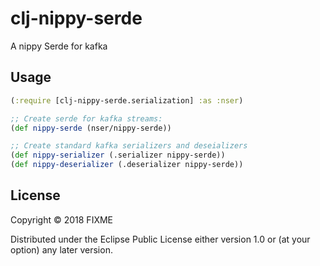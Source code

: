 # clj-nippy-serde

A nippy Serde for kafka

## Usage

```clojure
(:require [clj-nippy-serde.serialization] :as :nser)

;; Create serde for kafka streams:
(def nippy-serde (nser/nippy-serde))

;; Create standard kafka serializers and deseializers
(def nippy-serializer (.serializer nippy-serde))
(def nippy-deserializer (.deserializer nippy-serde))

```

## License

Copyright © 2018 FIXME

Distributed under the Eclipse Public License either version 1.0 or (at
your option) any later version.
